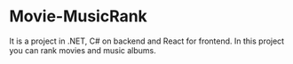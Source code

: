 # Movie-MusicRank

It is a project in .NET, C# on backend and React for frontend. In this project you can rank movies and music albums.
